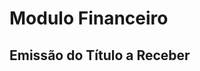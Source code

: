 <!-- TITLE: Home -->
<!-- SUBTITLE: A quick summary of Home -->

# Modulo Financeiro
## Emissão do Título a Receber

#